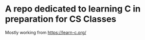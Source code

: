 # A repo dedicated to learning C in preparation for CS Classes

Mostly working from https://learn-c.org/
